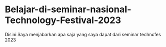 # Belajar-di-seminar-nasional-Technology-Festival-2023
Disini Saya menjabarkan apa saja yang saya dapat dari seminar technofes 2023
